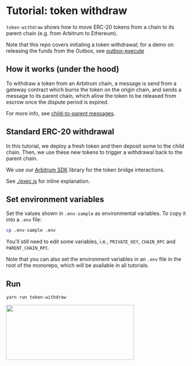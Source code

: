 # Tutorial: token withdraw

`token-withdraw` shows how to move ERC-20 tokens from a chain to its parent chain (e.g. from Arbitrum to Ethereum).

Note that this repo covers initiating a token withdrawal; for a demo on releasing the funds from the Outbox, see [outbox-execute](../outbox-execute/README.md)

## How it works (under the hood)

To withdraw a token from an Arbitrum chain, a message is send from a gateway contract which burns the token on the origin chain, and sends a message to its parent chain, which allow the token to be released from escrow once the dispute period is expired.

For more info, see [child-to-parent messages](https://docs.arbitrum.io/how-arbitrum-works/arbos/l2-l1-messaging).

## Standard ERC-20 withdrawal

In this tutorial, we deploy a fresh token and then deposit some to the child chain. Then, we use these new tokens to trigger a withdrawal back to the parent chain.

We use our [Arbitrum SDK](https://github.com/OffchainLabs/arbitrum-sdk) library for the token bridge interactions.

See [./exec.js](./scripts/exec.js) for inline explanation.

## Set environment variables

Set the values shown in `.env-sample` as environmental variables. To copy it into a `.env` file:

```bash
cp .env-sample .env
```

You'll still need to edit some variables, i.e., `PRIVATE_KEY`, `CHAIN_RPC` and `PARENT_CHAIN_RPC`.

Note that you can also set the environment variables in an `.env` file in the root of the monorepo, which will be available in all tutorials.

## Run

```
yarn run token-withdraw
```

<p align="left">
  <img width="350" height="150" src= "../../assets/logo.svg" />
</p>
